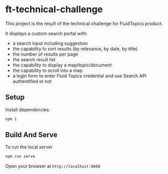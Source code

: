 # ft-technical-challenge

This project is the result of the technical challenge for FluidTopics product.

It displays a custom search portal with:
  - a search input including suggestion
  - the capability to sort results (by relevance, by date, by title)
  - the number of results per page
  - the search result list
  - the capability to display a map/topic/document
  - the capability to scroll into a map
  - a login form to enter Fluid Topics credential and use Search API authentified or not

## Setup

Install dependencies:

```bash
npm i
```

## Build And Serve

To run the local server

```bash
npm run serve
```

Open your browser at `http://localhost:8000`

